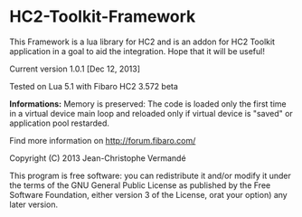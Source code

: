 HC2-Toolkit-Framework
=====================

This Framework is a lua library for HC2 and is an addon for HC2 Toolkit application in a goal to aid the integration.
Hope that it will be useful!

Current version 1.0.1 [Dec 12, 2013]

Tested on Lua 5.1 with Fibaro HC2 3.572 beta



<b>Informations:</b> Memory is preserved: The code is loaded only the first time in a virtual device main loop and reloaded only if virtual device is "saved" or application pool restarded.

Find more information on http://forum.fibaro.com/


Copyright (C) 2013 Jean-Christophe Vermandé

This program is free software: you can redistribute it and/or modify it under the terms of the GNU General Public License as published by the Free Software Foundation, either version 3 of the License, orat your option) any later version.
